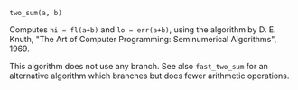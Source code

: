 ```
two_sum(a, b)
```

Computes `hi = fl(a+b)` and `lo = err(a+b)`, using the algorithm by D. E. Knuth, "The Art of Computer Programming: Seminumerical Algorithms", 1969.

This algorithm does not use any branch. See also `fast_two_sum` for an alternative algorithm which branches but does fewer arithmetic operations.
